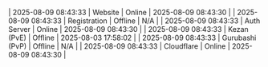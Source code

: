 | 2025-08-09 08:43:33 | Website | Online | 2025-08-09 08:43:30 |
| 2025-08-09 08:43:33 | Registration | Offline | N/A |
| 2025-08-09 08:43:33 | Auth Server | Online | 2025-08-09 08:43:30 |
| 2025-08-09 08:43:33 | Kezan (PvE) | Offline | 2025-08-03 17:58:02 |
| 2025-08-09 08:43:33 | Gurubashi (PvP) | Offline | N/A |
| 2025-08-09 08:43:33 | Cloudflare | Online | 2025-08-09 08:43:30 |
